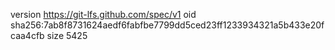 version https://git-lfs.github.com/spec/v1
oid sha256:7ab8f8731624aedf6fabfbe7799dd5ced23ff1233934321a5b433e20fcaa4cfb
size 5425
